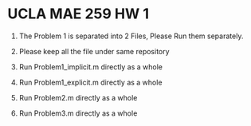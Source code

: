 # UCLA MAE 259 HW 1
1. The Problem 1 is separated into 2 Files, Please Run them separately.

2. Please keep all the file under same repository

3. Run Problem1_implicit.m directly as a whole

4. Run Problem1_explicit.m directly as a whole

3. Run Problem2.m directly as a whole

3. Run Problem3.m directly as a whole